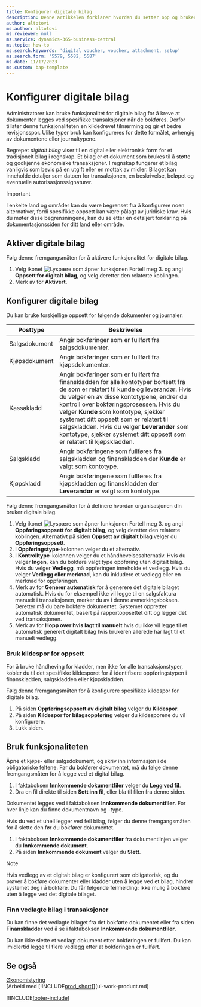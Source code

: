 ```yaml
---
title: Konfigurer digitale bilag
description: Denne artikkelen forklarer hvordan du setter opp og bruker digitale bilag i Microsoft Dynamics 365 Business Central.
author: altotovi
ms.author: altotovi
ms.reviewer: null
ms.service: dynamics-365-business-central
ms.topic: how-to
ms.search.keywords: 'digital voucher, voucher, attachment, setup'
ms.search.form: '5579, 5582, 5587'
ms.date: 11/17/2023
ms.custom: bap-template
---
```


# Konfigurer digitale bilag

Administratorer kan bruke funksjonalitet for digitale bilag for å kreve at dokumenter legges ved spesifikke transaksjoner når de bokføres. Derfor tillater denne funksjonaliteten en kildedrevet tilnærming og gir et bedre revisjonsspor. Ulike typer bruk kan konfigureres for dette formålet, avhengig av dokumentene eller journaltypene.

Begrepet *digitalt bilag* viser til en digital eller elektronisk form for et tradisjonelt bilag i regnskap. Et bilag er et dokument som brukes til å støtte og godkjenne økonomiske transaksjoner. I regnskap fungerer et bilag vanligvis som bevis på en utgift eller en mottak av midler. Bilaget kan inneholde detaljer som datoen for transaksjonen, en beskrivelse, beløpet og eventuelle autorisasjonssignaturer.

> [!IMPORTANT]
> I enkelte land og områder kan du være begrenset fra å konfigurere noen alternativer, fordi spesifikke oppsett kan være pålagt av juridiske krav. Hvis du møter disse begrensningene, kan du se etter en detaljert forklaring på dokumentasjonssiden for ditt land eller område.

## Aktiver digitale bilag

Følg denne fremgangsmåten for å aktivere funksjonalitet for digitale bilag.

1. Velg ikonet ![Lyspære som åpner funksjonen Fortell meg 3.](media/ui-search/search_small.png "Fortell hva du vil gjøre") og angi **Oppsett for digitalt bilag**, og velg deretter den relaterte koblingen.
2. Merk av for **Aktivert**.

## Konfigurer digitale bilag

Du kan bruke forskjellige oppsett for følgende dokumenter og journaler.

| Posttype | Beskrivelse |
|------------|-------------|
| Salgsdokument | Angir bokføringer som er fullført fra salgsdokumenter. |
| Kjøpsdokument | Angir bokføringer som er fullført fra kjøpsdokumenter. |
| Kassakladd | Angir bokføringer som er fullført fra finanskladden for alle kontotyper bortsett fra de som er relatert til kunde og leverandør. Hvis du velger en av disse kontotypene, endrer du kontroll over bokføringsprosessen. Hvis du velger **Kunde** som kontotype, sjekker systemet ditt oppsett som er relatert til salgskladden. Hvis du velger **Leverandør** som kontotype, sjekker systemet ditt oppsett som er relatert til kjøpskladden. |
| Salgskladd | Angir bokføringene som fullføres fra salgskladden og finanskladden der **Kunde** er valgt som kontotype. |
| Kjøpskladd | Angir bokføringene som fullføres fra kjøpskladden og finanskladden der **Leverandør** er valgt som kontotype. |

Følg denne fremgangsmåten for å definere hvordan organisasjonen din bruker digitale bilag.

1. Velg ikonet ![Lyspære som åpner funksjonen Fortell meg 3.](media/ui-search/search_small.png "Fortell hva du vil gjøre") og angi **Oppføringsoppsett for digitalt bilag**, og velg deretter den relaterte koblingen. Alternativt på siden **Oppsett av digitalt bilag** velger du **Oppføringsoppsett**.
2. I **Oppføringstype**-kolonnen velger du et alternativ.
3. I **Kontrolltype**-kolonnen velger du et håndhevelsesalternativ. Hvis du velger **Ingen**, kan du bokføre valgt type oppføring uten digitalt bilag. Hvis du velger **Vedlegg**, må oppføringen inneholde et vedlegg. Hvis du velger **Vedlegg eller merknad**, kan du inkludere et vedlegg eller en merknad for oppføringen. 
4. Merk av for **Generer automatisk** for å generere det digitale bilaget automatisk. Hvis du for eksempel ikke vil legge til en salgsfaktura manuelt i transaksjonen, merker du av i denne avmerkingsboksen. Deretter må du bare bokføre dokumentet. Systemet oppretter automatisk dokumentet, basert på rapportoppsettet ditt og legger det ved transaksjonen.
5. Merk av for **Hopp over hvis lagt til manuelt** hvis du ikke vil legge til et automatisk generert digitalt bilag hvis brukeren allerede har lagt til et manuelt vedlegg.

### Bruk kildespor for oppsett

For å bruke håndheving for kladder, men ikke for alle transaksjonstyper, kobler du til det spesifikke kildesporet for å identifisere oppføringstypen i finanskladden, salgskladden eller kjøpskladden.

Følg denne fremgangsmåten for å konfigurere spesifikke kildespor for digitale bilag.

1. På siden **Oppføringsoppsett av digitalt bilag** velger du **Kildespor**.
2. På siden **Kildespor for bilagsoppføring** velger du kildesporene du vil konfigurere.
3. Lukk siden.

## Bruk funksjonaliteten

Åpne et kjøps- eller salgsdokument, og skriv inn informasjon i de obligatoriske feltene. Før du bokfører dokumentet, må du følge denne fremgangsmåten for å legge ved et digital bilag.

1. I faktaboksen **Innkommende dokumentfiler** velger du **Legg ved fil**.
2. Dra en fil direkte til siden **Sett inn fil**, eller bla til filen fra denne siden.

Dokumentet legges ved i faktaboksen **Innkommende dokumentfiler**. For hver linje kan du finne dokumentnavn og -type.

Hvis du ved et uhell legger ved feil bilag, følger du denne fremgangsmåten for å slette den før du bokfører dokumentet.

1. I faktaboksen **Innkommende dokumentfiler** fra dokumentlinjen velger du **Innkommende dokument**.
2. På siden **Innkommende dokument** velger du **Slett**.

> [!NOTE]
> Hvis vedlegg av et digitalt bilag er konfigurert som obligatorisk, og du prøver å bokføre dokumenter eller kladder uten å legge ved et bilag, hindrer systemet deg i å bokføre. Du får følgende feilmelding: Ikke mulig å bokføre uten å legge ved det digitale bilaget.

### Finn vedlagte bilag i transaksjoner

Du kan finne det vedlagte bilaget fra det bokførte dokumentet eller fra siden **Finanskladder** ved å se i faktaboksen **Innkommende dokumentfiler**.

Du kan ikke slette et vedlagt dokument etter bokføringen er fullført. Du kan imidlertid legge til flere vedlegg etter at bokføringen er fullført.

## Se også

[Økonomistyring](finance.md)  
[Arbeid med [!INCLUDE[prod_short](includes/prod_short.md)]](ui-work-product.md)

[!INCLUDE[footer-include](includes/footer-banner.md)]
